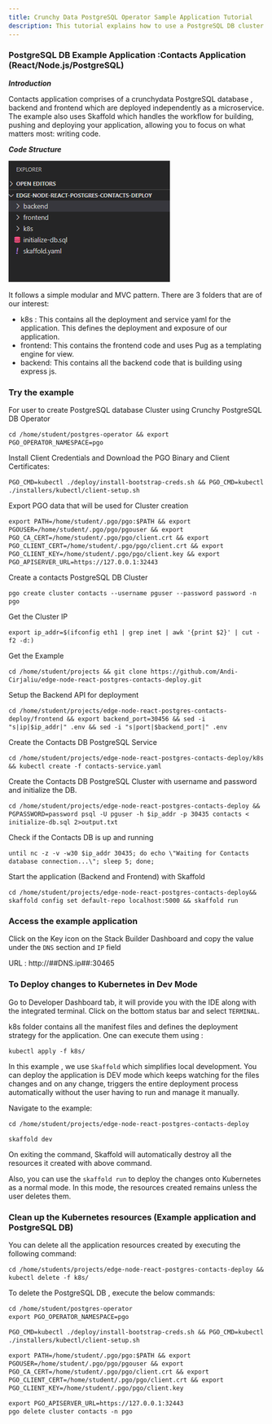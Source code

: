 ```yaml
---
title: Crunchy Data PostgreSQL Operator Sample Application Tutorial
description: This tutorial explains how to use a PostgreSQL DB cluster created by the operator in an application.
---
```


### PostgreSQL DB Example Application :Contacts Application (React/Node.js/PostgreSQL)

***Introduction***

Contacts application comprises of a crunchydata PostgreSQL database , backend and frontend which are deployed independently as a microservice.
The example also uses Skaffold which handles the workflow for building, pushing and deploying your application, allowing you to focus on what matters most: writing code.

***Code Structure***

![codestructure](_images/contacts-app-structure.PNG)

It follows a simple modular and MVC pattern. There are 3 folders that are of our interest:
- k8s :  This contains all the deployment and service yaml for the application. This defines the deployment and exposure of our application.
- frontend: This contains the frontend code and uses Pug as a templating engine for view.
- backend: This contains all the backend code that is building using express js.

### Try the example
For user to create PostgreSQL database Cluster using Crunchy PostgreSQL DB Operator

```execute
cd /home/student/postgres-operator && export PGO_OPERATOR_NAMESPACE=pgo 
```
Install Client Credentials and Download the PGO Binary and Client Certificates:

```execute
PGO_CMD=kubectl ./deploy/install-bootstrap-creds.sh && PGO_CMD=kubectl ./installers/kubectl/client-setup.sh
```
Export PGO data that will be used for Cluster creation

```execute
export PATH=/home/student/.pgo/pgo:$PATH && export PGOUSER=/home/student/.pgo/pgo/pgouser && export PGO_CA_CERT=/home/student/.pgo/pgo/client.crt && export PGO_CLIENT_CERT=/home/student/.pgo/pgo/client.crt && export PGO_CLIENT_KEY=/home/student/.pgo/pgo/client.key && export PGO_APISERVER_URL=https://127.0.0.1:32443
```
Create a contacts PostgreSQL DB Cluster 

```execute
pgo create cluster contacts --username pguser --password password -n pgo
```
Get the Cluster IP
```execute
export ip_addr=$(ifconfig eth1 | grep inet | awk '{print $2}' | cut -f2 -d:)
```
Get the Example 
```execute
cd /home/student/projects && git clone https://github.com/Andi-Cirjaliu/edge-node-react-postgres-contacts-deploy.git
```
Setup the Backend API for deployment
```execute
cd /home/student/projects/edge-node-react-postgres-contacts-deploy/frontend && export backend_port=30456 && sed -i "s|ip|$ip_addr|" .env && sed -i "s|port|$backend_port|" .env
```
Create the Contacts DB PostgreSQL Service
```execute
cd /home/student/projects/edge-node-react-postgres-contacts-deploy/k8s && kubectl create -f contacts-service.yaml
```
Create the Contacts DB PostgreSQL Cluster with username and password and initialize the DB.
```execute
cd /home/student/projects/edge-node-react-postgres-contacts-deploy && PGPASSWORD=password psql -U pguser -h $ip_addr -p 30435 contacts < initialize-db.sql 2>output.txt
```
Check if the Contacts DB is up and running
```execute
until nc -z -v -w30 $ip_addr 30435; do echo \"Waiting for Contacts database connection...\"; sleep 5; done;
```
Start the application (Backend and Frontend) with Skaffold
```execute
cd /home/student/projects/edge-node-react-postgres-contacts-deploy&& skaffold config set default-repo localhost:5000 && skaffold run
```

### Access the example application

Click on the Key icon on the Stack Builder Dashboard and copy the value under the `DNS` section and `IP` field

URL :  http://##DNS.ip##:30465

### To Deploy changes to Kubernetes in Dev Mode

Go to Developer Dashboard tab, it will provide you with the IDE along with the integrated terminal.  Click on the bottom status bar and select `TERMINAL`. 

k8s folder contains all the manifest files and defines the deployment strategy for the application.
One can execute them using :

```execute
kubectl apply -f k8s/
```

In this example , we use `Skaffold` which simplifies local development. You can deploy the application is DEV mode which keeps watching for the files changes and on any change, triggers the entire deployment process automatically without the user having to run and manage it manually.

Navigate to the example:

```execute
cd /home/student/projects/edge-node-react-postgres-contacts-deploy
```

```execute
skaffold dev
```

On exiting the command, Skaffold will automatically destroy all the resources it created with above command.


Also, you can use the `skaffold run` to deploy the changes onto Kubernetes as a normal mode. In this mode, the resources created remains unless the user deletes them.

### Clean up the Kubernetes resources (Example application and PostgreSQL DB)

You can delete all the application resources created by executing the following command:

```execute
cd /home/students/projects/edge-node-react-postgres-contacts-deploy && kubectl delete -f k8s/
```

To delete the PostgreSQL DB , execute the below commands:

```execute
cd /home/student/postgres-operator
export PGO_OPERATOR_NAMESPACE=pgo
```
```execute
PGO_CMD=kubectl ./deploy/install-bootstrap-creds.sh && PGO_CMD=kubectl ./installers/kubectl/client-setup.sh
```
```execute
export PATH=/home/student/.pgo/pgo:$PATH && export PGOUSER=/home/student/.pgo/pgo/pgouser && export PGO_CA_CERT=/home/student/.pgo/pgo/client.crt && export PGO_CLIENT_CERT=/home/student/.pgo/pgo/client.crt && export PGO_CLIENT_KEY=/home/student/.pgo/pgo/client.key
```
```execute
export PGO_APISERVER_URL=https://127.0.0.1:32443
pgo delete cluster contacts -n pgo
```
